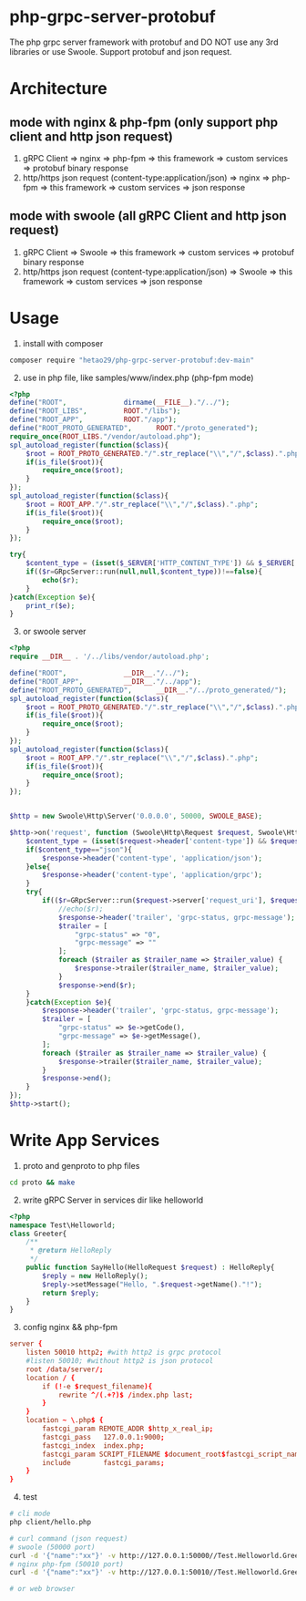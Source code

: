 # php-grpc-server-protobuf
The php grpc server framework with protobuf and DO NOT use any 3rd libraries or use Swoole.
Support protobuf and json request.

# Architecture

## mode with nginx & php-fpm (only support php client and http json request)

1. gRPC Client  => nginx => php-fpm => this framework => custom services => protobuf binary response
2. http/https json request (content-type:application/json) => nginx => php-fpm => this framework => custom services => json response

## mode with swoole (all gRPC Client and http json request)

1. gRPC Client  => Swoole => this framework => custom services => protobuf binary response
2. http/https json request (content-type:application/json)  => Swoole => this framework => custom services => json response

# Usage

1. install with composer

```bash
composer require "hetao29/php-grpc-server-protobuf:dev-main"
```

2. use in php file, like samples/www/index.php (php-fpm mode)

```php
<?php
define("ROOT",				dirname(__FILE__)."/../");
define("ROOT_LIBS",			ROOT."/libs");
define("ROOT_APP",			ROOT."/app");
define("ROOT_PROTO_GENERATED",		ROOT."/proto_generated");
require_once(ROOT_LIBS."/vendor/autoload.php");
spl_autoload_register(function($class){
	$root = ROOT_PROTO_GENERATED."/".str_replace("\\","/",$class).".php";
	if(is_file($root)){
		require_once($root);
	}
});
spl_autoload_register(function($class){
	$root = ROOT_APP."/".str_replace("\\","/",$class).".php";
	if(is_file($root)){
		require_once($root);
	}
});

try{
	$content_type = (isset($_SERVER['HTTP_CONTENT_TYPE']) && $_SERVER['HTTP_CONTENT_TYPE']=='application/json') ? 'json' : null; //json | null (default)
	if(($r=GRpcServer::run(null,null,$content_type))!==false){
		echo($r);
	}
}catch(Exception $e){
	print_r($e);
}
```

3. or swoole server

```php
<?php
require __DIR__ . '/../libs/vendor/autoload.php';

define("ROOT",				__DIR__."/../");
define("ROOT_APP",			__DIR__."/../app");
define("ROOT_PROTO_GENERATED",		__DIR__."/../proto_generated/");
spl_autoload_register(function($class){
	$root = ROOT_PROTO_GENERATED."/".str_replace("\\","/",$class).".php";
	if(is_file($root)){
		require_once($root);
	}
});
spl_autoload_register(function($class){
	$root = ROOT_APP."/".str_replace("\\","/",$class).".php";
	if(is_file($root)){
		require_once($root);
	}
});


$http = new Swoole\Http\Server('0.0.0.0', 50000, SWOOLE_BASE);

$http->on('request', function (Swoole\Http\Request $request, Swoole\Http\Response $response) use ($http) {
	$content_type = (isset($request->header['content-type']) && $request->header['content-type']=='application/json') ? 'json' : null; //json | null (default)
	if($content_type=="json"){
		$response->header('content-type', 'application/json');
	}else{
		$response->header('content-type', 'application/grpc');
	}
	try{
		if(($r=GRpcServer::run($request->server['request_uri'], $request->rawContent(), $content_type))!==false){
			//echo($r);
			$response->header('trailer', 'grpc-status, grpc-message');
			$trailer = [
				"grpc-status" => "0",
				"grpc-message" => ""
			];
			foreach ($trailer as $trailer_name => $trailer_value) {
				$response->trailer($trailer_name, $trailer_value);
			}
			$response->end($r);
	}
	}catch(Exception $e){
		$response->header('trailer', 'grpc-status, grpc-message');
		$trailer = [
			"grpc-status" => $e->getCode(),
			"grpc-message" => $e->getMessage(),
		];
		foreach ($trailer as $trailer_name => $trailer_value) {
			$response->trailer($trailer_name, $trailer_value);
		}
		$response->end();
	}
});
$http->start();

```


# Write App Services 

1. proto and genproto to php files

```bash
cd proto && make
```

2. write gRPC Server in services dir like helloworld

```php
<?php
namespace Test\Helloworld;
class Greeter{
	/**
	 * @return HelloReply
	 */
	public function SayHello(HelloRequest $request) : HelloReply{
		$reply = new HelloReply();
		$reply->setMessage("Hello, ".$request->getName()."!");
		return $reply;
	}
}

```

3. config nginx && php-fpm

```conf
server {
	listen 50010 http2; #with http2 is grpc protocol
	#listen 50010; #without http2 is json protocol
	root /data/server/;
	location / {
		if (!-e $request_filename){
			rewrite ^/(.+?)$ /index.php last;
		}
	}
	location ~ \.php$ {
		fastcgi_param REMOTE_ADDR $http_x_real_ip;
		fastcgi_pass   127.0.0.1:9000;
		fastcgi_index  index.php;
		fastcgi_param SCRIPT_FILENAME $document_root$fastcgi_script_name;
		include        fastcgi_params;
	}
}
```
4. test


```bash
# cli mode
php client/hello.php

# curl command (json request)
# swoole (50000 port)
curl -d '{"name":"xx"}' -v http://127.0.0.1:50000//Test.Helloworld.Greeter/SayHello -H "content-type:application/json"
# nginx php-fpm (50010 port)
curl -d '{"name":"xx"}' -v http://127.0.0.1:50010//Test.Helloworld.Greeter/SayHello -H "content-type:application/json"

# or web browser 

```
